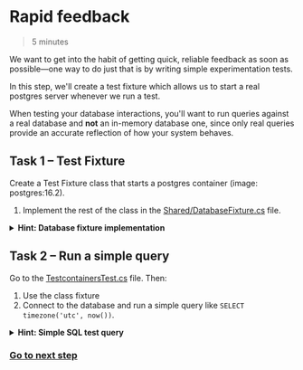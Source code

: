 # Rapid feedback
> 5 minutes

We want to get into the habit of getting quick, reliable feedback as soon as possible—one way to do just that 
is by writing simple experimentation tests.

In this step, we'll create a test fixture which allows us to start a real postgres server whenever we run a test.

When testing your database interactions, you'll want to run queries against a real database and **not** an in-memory 
database one, since only real queries provide an accurate reflection of how your system behaves.

## Task 1 – Test Fixture

Create a Test Fixture class that starts a postgres container (image: postgres:16.2).

1. Implement the rest of the class in the [Shared/DatabaseFixture.cs](../../Shared/DatabaseFixture.cs) file.

<details>
<summary><b>Hint: Database fixture implementation</b></summary>

```csharp
public class DatabaseFixture : IAsyncLifetime
{
    private readonly PostgreSqlContainer container = new PostgreSqlBuilder()
        .WithImage("postgres:16.2")
        .Build();
    
    public string ConnectionString => container.GetConnectionString();
    
    public Task InitializeAsync()
    {
        return container.StartAsync();
    }

    public Task DisposeAsync()
    {
        return container.StopAsync();
    }
}
```
</details>

## Task 2 – Run a simple query
Go to the [TestcontainersTest.cs](TestcontainersTest.cs) file. Then:
1. Use the class fixture
2. Connect to the database and run a simple query like `SELECT timezone('utc', now())`.

<details>
<summary><b>Hint: Simple SQL test query</b></summary>

```csharp
[Fact]
public async Task SimpleRawQuery()
{
    await using var conn = new NpgsqlConnection(fixture.ConnectionString);
    await conn.OpenAsync();

    NpgsqlCommand command = conn.CreateCommand();
    command.CommandText = "SELECT timezone('utc', now())";
    object? result = command.ExecuteScalar();

    outputHelper.WriteLine(result?.ToString());
}
```
</details>

### [Go to next step](../03EntityConfiguration/readme.md)
